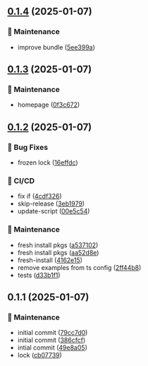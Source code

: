 ## [0.1.4](https://github.com/arshad-yaseen/pdf-to-images-browser/compare/0.1.3...0.1.4) (2025-01-07)

### 🔧 Maintenance

- improve bundle ([5ee399a](https://github.com/arshad-yaseen/pdf-to-images-browser/commit/5ee399a316f06992ca74614e2cd3c275430514f7))

## [0.1.3](https://github.com/arshad-yaseen/pdf-to-images-browser/compare/0.1.2...0.1.3) (2025-01-07)

### 🔧 Maintenance

- homepage ([0f3c672](https://github.com/arshad-yaseen/pdf-to-images-browser/commit/0f3c6728f05a47490df123286af6cfb0a5571b3f))

## [0.1.2](https://github.com/arshad-yaseen/pdf-to-images-browser/compare/0.1.1...0.1.2) (2025-01-07)

### 🐛 Bug Fixes

- frozen lock ([16effdc](https://github.com/arshad-yaseen/pdf-to-images-browser/commit/16effdc028d29f113a91a343d39bc4c434524526))

### 🔧 CI/CD

- fix if ([4cdf326](https://github.com/arshad-yaseen/pdf-to-images-browser/commit/4cdf3260f4682bf66bcef1c830344fdc7021c077))
- skip-release ([3eb1979](https://github.com/arshad-yaseen/pdf-to-images-browser/commit/3eb1979b2a487a22cf94af7bd43a88432d0c5775))
- update-script ([00e5c54](https://github.com/arshad-yaseen/pdf-to-images-browser/commit/00e5c548d2080e180907d1c4fcdd5cd40583f683))

### 🔧 Maintenance

- fresh install pkgs ([a537102](https://github.com/arshad-yaseen/pdf-to-images-browser/commit/a537102da17e7cec98bc31f6f3b6b05e7e6c3cf7))
- fresh install pkgs ([aa52d8e](https://github.com/arshad-yaseen/pdf-to-images-browser/commit/aa52d8eb1d52f8eadd08dd93a483bb4cea657a48))
- fresh-install ([4162e15](https://github.com/arshad-yaseen/pdf-to-images-browser/commit/4162e151bd45bf1f2a3fe2a9a3deb3f2c88b9f7b))
- remove examples from ts config ([2ff44b8](https://github.com/arshad-yaseen/pdf-to-images-browser/commit/2ff44b8fae786cae561f5cad76ce7acfaf54e7f4))
- tests ([d33b1f1](https://github.com/arshad-yaseen/pdf-to-images-browser/commit/d33b1f149459aa9162327f4eb41093c25b6a812e))

## 0.1.1 (2025-01-07)

### 🔧 Maintenance

- initial commit ([79cc7d0](https://github.com/arshad-yaseen/pdf-to-images-browser/commit/79cc7d0820f85cc00ed3dd9ebc779ee9b82d3bba))
- initial commit ([386cfcf](https://github.com/arshad-yaseen/pdf-to-images-browser/commit/386cfcfee3b8082debf464ab03931fd86a1887d3))
- intial commit ([49e8a05](https://github.com/arshad-yaseen/pdf-to-images-browser/commit/49e8a0528305743b201b8a92c1b5811e9559cc06))
- lock ([cb07739](https://github.com/arshad-yaseen/pdf-to-images-browser/commit/cb07739e8b1c509167c7a82eb66ff32a4be333a7))
